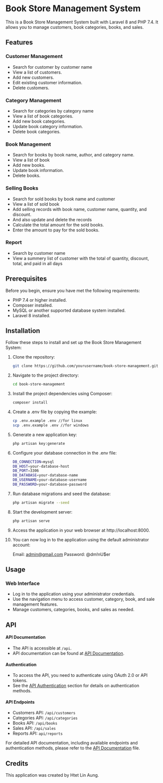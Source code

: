 # Book Store Management System

This is a Book Store Management System built with Laravel 8 and PHP 7.4. It allows you to manage customers, book categories, books, and sales.

## Features

### Customer Management

- Search for customer by customer name
- View a list of customers.
- Add new customers.
- Edit existing customer information.
- Delete customers.

### Category Management

- Search for categories by category name
- View a list of book categories.
- Add new book categories.
- Update book category information.
- Delete book categories.

### Book Management

- Search for books by book name, author, and category name.
- View a list of book
- Add new books.
- Update book information.
- Delete books.

### Selling Books

- Search for sold books by book name and customer
- View a list of sold book
- Add selling records with book name, customer name, quantity, and discount.
- And also update and delete the records
- Calculate the total amount for the sold books.
- Enter the amount to pay for the sold books.

### Report

- Search by customer name
- View a summery list of customer with the total of quantity, discount, total, and paid in all days

## Prerequisites

Before you begin, ensure you have met the following requirements:

- PHP 7.4 or higher installed.
- Composer installed.
- MySQL or another supported database system installed.
- Laravel 8 installed.

## Installation

Follow these steps to install and set up the Book Store Management System:

1. Clone the repository:

   ```bash
   git clone https://github.com/yourusername/book-store-management.git

2. Navigate to the project directory:

    ```bash
    cd book-store-management

3. Install the project dependencies using Composer:

    ```bash
    composer install

4. Create a .env file by copying the example:

    ```bash
    cp .env.example .env //for linux
    scp .env.example .env //for windows

5. Generate a new application key:

    ```bash
    php artisan key:generate

6. Configure your database connection in the .env file:

    ```bash
    DB_CONNECTION=mysql
    DB_HOST=your-database-host
    DB_PORT=3306
    DB_DATABASE=your-database-name
    DB_USERNAME=your-database-username
    DB_PASSWORD=your-database-password

7. Run database migrations and seed the database:

    ```bash
    php artisan migrate --seed

8. Start the development server:

    ```bash
    php artisan serve

9. Access the application in your web browser at http://localhost:8000.

10. You can now log in to the application using the default administrator account:

    Email: admin@gmail.com
    Password: @dm!nU$er

## Usage

### Web Interface

- Log in to the application using your administrator credentials.
- Use the navigation menu to access customer, category, book, and sale management features.
- Manage customers, categories, books, and sales as needed.

## API

#### API Documentation

- The API is accessible at `/api`.
- API documentation can be found at [API Documentation](API.md).

#### Authentication

- To access the API, you need to authenticate using OAuth 2.0 or API tokens.
- See the [API Authentication](API.md) section for details on authentication methods.

#### API Endpoints

- Customers API: `/api/customers`
- Categories API: `/api/categories`
- Books API: `/api/books`
- Sales API: `/api/sales`
- Reports API: `api/reports`

For detailed API documentation, including available endpoints and authentication methods, please refer to the [API Documentation](API.md) file.

## Credits

This application was created by Htet Lin Aung.